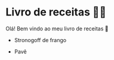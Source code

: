 # Livro de receitas :woman_cook:

Olá! Bem vindo ao meu livro de receitas :wave:

- Stronogoff de frango

- Pavê
